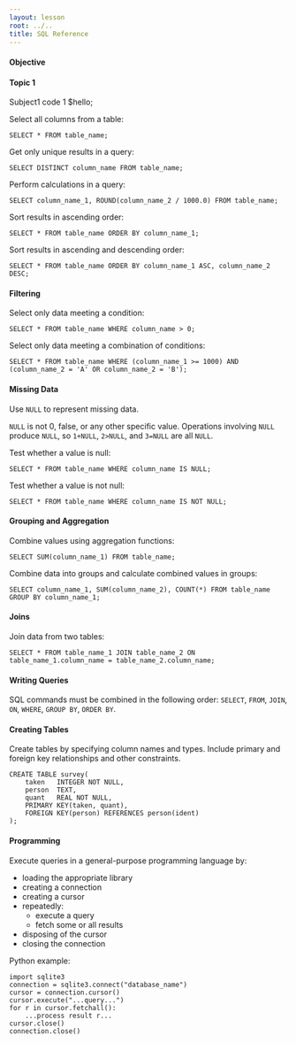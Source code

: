 ```yaml
---
layout: lesson
root: ../..
title: SQL Reference
---
```


#### Objective

#### Topic 1

Subject1
 code 1 $hello;

Select all columns from a table:

    SELECT * FROM table_name;

Get only unique results in a query:

    SELECT DISTINCT column_name FROM table_name;

Perform calculations in a query:

    SELECT column_name_1, ROUND(column_name_2 / 1000.0) FROM table_name;

Sort results in ascending order:

    SELECT * FROM table_name ORDER BY column_name_1;

Sort results in ascending and descending order:

    SELECT * FROM table_name ORDER BY column_name_1 ASC, column_name_2 DESC;

#### Filtering

Select only data meeting a condition:

    SELECT * FROM table_name WHERE column_name > 0;

Select only data meeting a combination of conditions:

    SELECT * FROM table_name WHERE (column_name_1 >= 1000) AND (column_name_2 = 'A' OR column_name_2 = 'B');

#### Missing Data

Use `NULL` to represent missing data.

`NULL` is not 0, false, or any other specific value.
Operations involving `NULL` produce `NULL`, so `1+NULL`, `2>NULL`, and `3=NULL` are all `NULL`.

Test whether a value is null:

    SELECT * FROM table_name WHERE column_name IS NULL;

Test whether a value is not null:

    SELECT * FROM table_name WHERE column_name IS NOT NULL;

#### Grouping and Aggregation

Combine values using aggregation functions:

    SELECT SUM(column_name_1) FROM table_name;

Combine data into groups and calculate combined values in groups:

    SELECT column_name_1, SUM(column_name_2), COUNT(*) FROM table_name GROUP BY column_name_1;

#### Joins

Join data from two tables:

    SELECT * FROM table_name_1 JOIN table_name_2 ON table_name_1.column_name = table_name_2.column_name;

#### Writing Queries

SQL commands must be combined in the following order:
`SELECT`, `FROM`, `JOIN`, `ON`, `WHERE`, `GROUP BY`, `ORDER BY`.

#### Creating Tables

Create tables by specifying column names and types.
Include primary and foreign key relationships and other constraints.

    CREATE TABLE survey(
        taken   INTEGER NOT NULL,
        person  TEXT,
        quant   REAL NOT NULL,
        PRIMARY KEY(taken, quant),
        FOREIGN KEY(person) REFERENCES person(ident)
    );

#### Programming

Execute queries in a general-purpose programming language by:

*   loading the appropriate library
*   creating a connection
*   creating a cursor
*   repeatedly:
    *   execute a query
    *   fetch some or all results
*   disposing of the cursor
*   closing the connection

Python example:

    import sqlite3
    connection = sqlite3.connect("database_name")
    cursor = connection.cursor()
    cursor.execute("...query...")
    for r in cursor.fetchall():
        ...process result r...
    cursor.close()
    connection.close()
